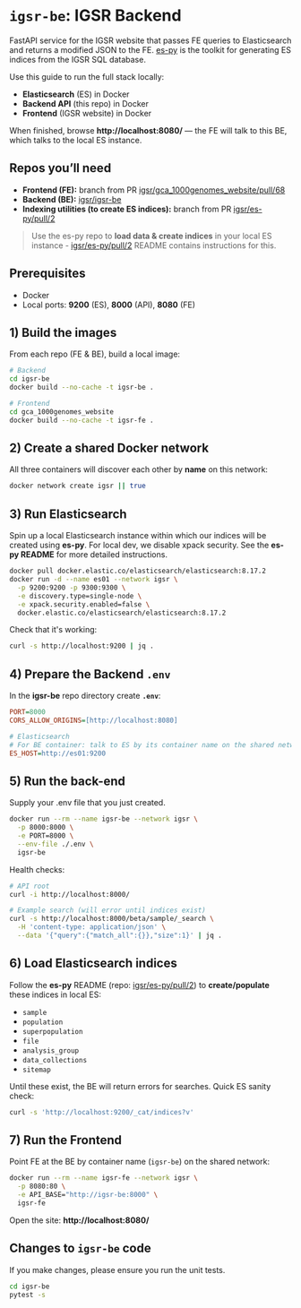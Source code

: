 # `igsr-be`: IGSR Backend

FastAPI service for the IGSR website that passes FE queries to Elasticsearch and returns a modified JSON to the FE.
[es-py](https://github.com/igsr/es-py) is the toolkit for generating ES indices from the IGSR SQL database.

Use this guide to run the full stack locally:

- **Elasticsearch** (ES) in Docker
- **Backend API** (this repo) in Docker
- **Frontend** (IGSR website) in Docker

When finished, browse **http://localhost:8080/** — the FE will talk to this BE, which talks to the local ES instance.

## Repos you’ll need

- **Frontend (FE):** branch from PR [igsr/gca_1000genomes_website/pull/68](https://github.com/igsr/gca_1000genomes_website/pull/68)
- **Backend (BE):** [igsr/igsr-be](https://github.com/igsr/igsr-be)
- **Indexing utilities (to create ES indices):** branch from PR [igsr/es-py/pull/2](https://github.com/igsr/es-py/pull/2)

> Use the es-py repo to **load data & create indices** in your local ES instance - [igsr/es-py/pull/2](https://github.com/igsr/es-py/pull/2) README contains instructions for this.

## Prerequisites

- Docker
- Local ports: **9200** (ES), **8000** (API), **8080** (FE)

## 1) Build the images

From each repo (FE & BE), build a local image:

```bash
# Backend
cd igsr-be
docker build --no-cache -t igsr-be .

# Frontend
cd gca_1000genomes_website
docker build --no-cache -t igsr-fe .
```

## 2) Create a shared Docker network

All three containers will discover each other by **name** on this network:

```bash
docker network create igsr || true
```

## 3) Run Elasticsearch

Spin up a local Elasticsearch instance within which our indices will be created using **es-py**.
For local dev, we disable xpack security. See the **es-py README** for more detailed instructions.

```bash
docker pull docker.elastic.co/elasticsearch/elasticsearch:8.17.2
docker run -d --name es01 --network igsr \
  -p 9200:9200 -p 9300:9300 \
  -e discovery.type=single-node \
  -e xpack.security.enabled=false \
  docker.elastic.co/elasticsearch/elasticsearch:8.17.2
```

Check that it's working:

```bash
curl -s http://localhost:9200 | jq .
```

## 4) Prepare the Backend `.env`

In the **igsr-be** repo directory create **`.env`**:

```ini
PORT=8000
CORS_ALLOW_ORIGINS=[http://localhost:8080]

# Elasticsearch
# For BE container: talk to ES by its container name on the shared network
ES_HOST=http://es01:9200
```

## 5) Run the back-end

Supply your .env file that you just created.

```bash
docker run --rm --name igsr-be --network igsr \
  -p 8000:8000 \
  -e PORT=8000 \
  --env-file ./.env \
  igsr-be
```

Health checks:

```bash
# API root
curl -i http://localhost:8000/

# Example search (will error until indices exist)
curl -s http://localhost:8000/beta/sample/_search \
  -H 'content-type: application/json' \
  --data '{"query":{"match_all":{}},"size":1}' | jq .
```

## 6) Load Elasticsearch indices

Follow the **es-py** README (repo: [igsr/es-py/pull/2](https://github.com/igsr/es-py/pull/2)) to **create/populate** these indices in local ES:

- `sample`
- `population`
- `superpopulation`
- `file`
- `analysis_group`
- `data_collections`
- `sitemap`

Until these exist, the BE will return errors for searches.
Quick ES sanity check:

```bash
curl -s 'http://localhost:9200/_cat/indices?v'
```

## 7) Run the Frontend

Point FE at the BE by container name (`igsr-be`) on the shared network:

```bash
docker run --rm --name igsr-fe --network igsr \
  -p 8080:80 \
  -e API_BASE="http://igsr-be:8000" \
  igsr-fe
```

Open the site: **http://localhost:8080/**

## Changes to `igsr-be` code

If you make changes, please ensure you run the unit tests.

```bash
cd igsr-be
pytest -s
```
